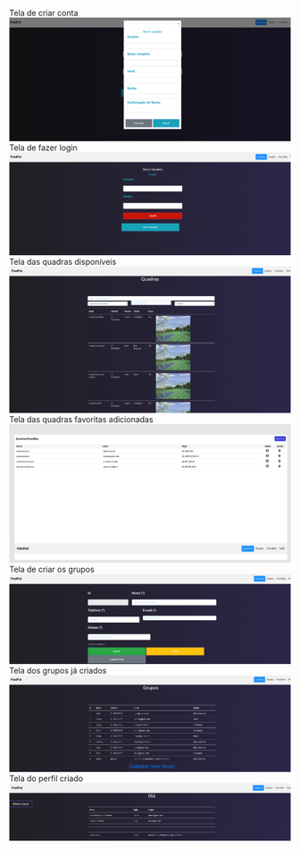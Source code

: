 Tela de criar conta
![Novo Usuario](images/fotocriarconta.png)
Tela de fazer login
![Novo Usuario](images/fotologin.png)
Tela das quadras disponíveis
![Novo Usuario](images/fotoquadras.png)
Tela das quadras favoritas adicionadas
![Novo Usuario](images/fotoquadrasfavoritas.png)
Tela de criar os grupos
![Novo Usuario](images/fotocriargrupo.png)
Tela dos grupos já criados
![Novo Usuario](images/fotogrupos.png)
Tela do perfil criado
![Novo Usuario](images/perfil.png)
